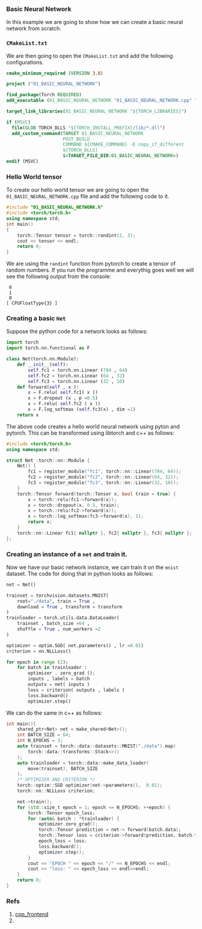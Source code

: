 ### Basic Neural Network

In this example we are going to show how we can create a basic neural network from scratch.

### `CMakeList.txt`

We are then going to open the `CMakeList.txt` and add the following configurations.

```cmake
cmake_minimum_required (VERSION 3.8)

project ("01_BASIC_NEURAL_NETWORK")

find_package(Torch REQUIRED)
add_executable (01_BASIC_NEURAL_NETWORK "01_BASIC_NEURAL_NETWORK.cpp" "01_BASIC_NEURAL_NETWORK.h")

target_link_libraries(01_BASIC_NEURAL_NETWORK "${TORCH_LIBRARIES}")

if (MSVC)
  file(GLOB TORCH_DLLS "${TORCH_INSTALL_PREFIX}/lib/*.dll")
  add_custom_command(TARGET 01_BASIC_NEURAL_NETWORK
                     POST_BUILD
                     COMMAND ${CMAKE_COMMAND} -E copy_if_different
                     ${TORCH_DLLS}
                     $<TARGET_FILE_DIR:01_BASIC_NEURAL_NETWORK>)
endif (MSVC)
```

### Hello World tensor
To create our hello world tensor we are going to open the `01_BASIC_NEURAL_NETWORK.cpp` file 
and add the following code to it.

```c++
#include "01_BASIC_NEURAL_NETWORK.h"
#include <torch/torch.h>
using namespace std;
int main()
{
	torch::Tensor tensor = torch::randint(2, 3);
	cout << tensor << endl;
	return 0;
}
```
We are using the `randint` function from pytorch to create a tensor of random numbers. 
If you run the programme and everythig goes well we will see the following output
from the console:

```
 0
 1
 0
[ CPUFloatType{3} ]
```

### Creating a basic `Net`

Suppose the python code for a network looks as follows:

```py
import torch
import torch.nn.functional as F

class Net(torch.nn.Module):
    def __init__(self):
        self.fc1 = torch.nn.Linear (784 , 64)
        self.fc2 = torch.nn.Linear (64 , 32)
        self.fc3 = torch.nn.Linear (32 , 10)
    def forward(self , x ):
        x = F.relu( self.fc1( x ))
        x = F.dropout (x , p =0.5)
        x = F.relu( self.fc2 ( x ))
        x = F.log_softmax (self.fc3(x) , dim =1)
    return x
```

The above code creates a hello world neural network using pyton and pytorch. This can
be transformed using libtorch and c++ as follows:

```c++
#include <torch/torch.h>
using namespace std;

struct Net :torch::nn::Module {
	Net() {
		fc1 = register_module("fc1", torch::nn::Linear(784, 64));
		fc2 = register_module("fc2", torch::nn::Linear(64, 32));
		fc3 = register_module("fc3", torch::nn::Linear(32, 10));
	}
	torch::Tensor forward(torch::Tensor x, bool train = true) {
		x = torch::relu(fc1->forward(x));
		x = torch::dropout(x, 0.5, train);
		x = torch::relu(fc2->forward(x));
		x = torch::log_softmax(fc3->forward(x), 1);
		return x;
	}
	torch::nn::Linear fc1{ nullptr }, fc2{ nullptr }, fc3{ nullptr };
};
```
### Creating an instance of a `net` and train it.

Now we have our basic network instance, we can train it on the `mnist` dataset. The code for doing that in python looks 
as follows:

```py
net = Net()

trainset = torchvision.datasets.MNIST(
	root="./data", train = True ,
	download = True , transform = transform 
)
trainloader = torch.utils.data.DataLoader( 
	trainset , batch_size =64 ,
	shuffle = True , num_workers =2
)

optimizer = optim.SGD( net.parameters() , lr =0.01)
criterion = nn.NLLLoss()

for epoch in range (2):
	for batch in trainloader :
		optimizer . zero_grad ();
		inputs , labels = batch
		outputs = net( inputs )
		loss = criterion( outputs , labels )
		loss.backward()
		optimizer.step()

```
We can do the same in c++ as follows:

```c++
int main(){
	shared_ptr<Net> net = make_shared<Net>();
	int BATCH_SIZE = 64;
	int N_EPOCHS = 3;
	auto trainset = torch::data::datasets::MNIST("./data").map(
		torch::data::transforms::Stack<>()
	);
	auto trainloader = torch::data::make_data_loader(
		move(trainset), BATCH_SIZE
	);
	/* OPTIMIZER AND CRITERION */
	torch::optim::SGD optimizer(net->parameters(),  0.01);
	torch::nn::NLLLoss criterion;

	net->train();
	for (std::size_t epoch = 1; epoch <= N_EPOCHS; ++epoch) {
		torch::Tensor epoch_loss;
		for (auto& batch : *trainloader) {
			optimizer.zero_grad();
			torch::Tensor prediction = net-> forward(batch.data);
			torch::Tensor loss = criterion->forward(prediction, batch.target);
			epoch_loss = loss;
			loss.backward();
			optimizer.step();
		}
		cout << "EPOCH " << epoch << "/" << N_EPOCHS << endl;
		cout << "loss: " << epoch_loss << endl<<endl;
	}
	return 0;
}
```

### Refs
1. [cpp_frontend](https://pytorch.org/tutorials/advanced/cpp_frontend.html)
2. [](https://cognitivedemons.wordpress.com/2018/06/08/neural-network-in-c-part-2-mnist-handwritten-digits-dataset/)